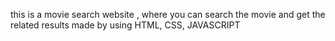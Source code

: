 this is a movie search website , where you can search the movie 
and get the related results
made by using HTML, CSS, JAVASCRIPT
